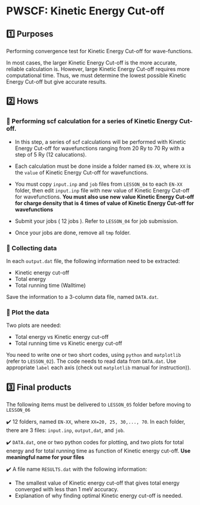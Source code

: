 # PWSCF: Kinetic Energy Cut-off

## :one: Purposes
Performing convergence test for Kinetic Energy Cut-off for wave-functions.

In most cases, the larger Kinetic Energy Cut-off is the more accurate, reliable calculation is. However, large Kinetic Energy Cut-off requires more computational time. Thus, we must determine the lowest possible Kinetic Energy Cut-off but give accurate results.

## :two: Hows
### :large_blue_diamond: Performing scf calculation for a series of Kinetic Energy Cut-off.

- In this step, a series of scf calculations will be performed with Kinetic Energy Cut-off for wavefunctions ranging from 20 Ry to 70 Ry with a step of 5 Ry (12 calucations).

- Each calculation must be done inside a folder named `EN-XX`, where `XX` is the `value` of Kinetic Energy Cut-off for wavefunctions.

- You must copy `input.inp` and `job` files from `LESSON_04` to each `EN-XX` folder, then edit `input.inp` file with new value of Kinetic Energy Cut-off for wavefunctions. **You must also use new value Kinetic Energy Cut-off for charge density that is 4 times of value of Kinetic Energy Cut-off for wavefunctions**  

- Submit your jobs ( 12 jobs ). Refer to `LESSON_04` for job submission.

- Once your jobs are done, remove all `tmp` folder.

### :large_blue_diamond: Collecting data

In each `output.dat` file, the following information need to be extracted:

- Kinetic energy cut-off
- Total energy
- Total running time (Walltime)

Save the information to a 3-column data file, named `DATA.dat`.

### :large_blue_diamond: Plot the data

Two plots are needed:

- Total energy vs Kinetic energy cut-off
- Total running time vs Kinetic energy cut-off

You need to write one or two short codes, using `python` and `matplotlib` (refer to `LESSON_02`). The code needs to read data from `DATA.dat`. Use appropriate `label` each axis (check out `matplotlib` manual for instruction)).

## :three: Final products
The following items must be delivered to `LESSON_05` folder before moving to `LESSON_06`

:heavy_check_mark: 12 folders, named `EN-XX`, where `XX=20, 25, 30,..., 70`. In each folder, there are 3 files: `input.inp`, `output,dat`, and `job`.

:heavy_check_mark: `DATA.dat`, one or two python codes for plotting, and two plots for total energy and for total running time as function of  Kinetic energy cut-off. **Use meaningful name for your files**

:heavy_check_mark: A file name `RESULTS.dat` with the following information:
- The smallest value of Kinetic energy cut-off that gives total energy converged with less than 1 meV accuracy.
- Explanation of why finding optimal Kinetic energy cut-off is needed.

